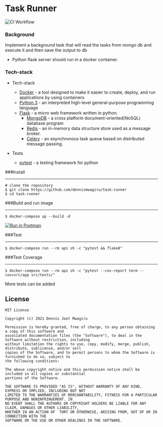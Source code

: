 Task Runner
==============

![CI Workflow](https://github.com/dennismwagiru/task-runner/actions/workflows/main.yml/badge.svg)

### Background

Implement a background task that will read the tasks from mongo db and execute it and then save the output to db

* Python flask server should run in a docker container.

### Tech-stack

* Tech-stack
    * [Docker](https://www.docker.com/) - a tool designed to make it easier to create, deploy, and run applications by using containers.
    * [Python 3](https://docs.python.org/3/) - an interpreted high-level general-purpose programming language
    * [Flask](https://flask.palletsprojects.com/en/2.0.x/) - a micro web framework written in python.
        * [MongoDB](https://www.mongodb.com/) - a cross platform document-oriented(NoSQL) database program
        * [Redis](https://redis.io/) - an in-memory data structure store used as a message broker.
        * [Celery](https://docs.celeryproject.org/en/stable/index.html) - an asynchronous task queue based on distributed message passing.

* Tests
    * [pytest](https://docs.pytest.org/en/6.2.x/) - a testing framework for python

###Install
___

    # clone the repository
    $ git clone https://github.com/dennismwagiru/task-runner
    $ cd task-runner

###Build and run image
___

    $ docker-compose up --build -d

[![Run in Postman](https://run.pstmn.io/button.svg)](https://app.getpostman.com/run-collection/8922e010ca1b9d8cb894?action=collection%2Fimport)

###Test
___

    $ docker-compose run --rm api sh -c "pytest && flake8"

###Test Coverage
___

    $ docker-compose run --rm api sh -c "pytest --cov-report term --cov=src/app src/tests/"

More tests can be added

## License
```
MIT License

Copyright (c) 2021 Dennis Joel Mwagiru

Permission is hereby granted, free of charge, to any person obtaining a copy of this software and
associated documentation files (the "Software"), to deal in the Software without restriction, including
without limitation the rights to use, copy, modify, merge, publish, distribute, sublicense, and/or sell
copies of the Software, and to permit persons to whom the Software is furnished to do so, subject to
the following conditions:

The above copyright notice and this permission notice shall be included in all copies or substantial
portions of the Software.

THE SOFTWARE IS PROVIDED "AS IS", WITHOUT WARRANTY OF ANY KIND, EXPRESS OR IMPLIED, INCLUDING BUT NOT
LIMITED TO THE WARRANTIES OF MERCHANTABILITY, FITNESS FOR A PARTICULAR PURPOSE AND NONINFRINGEMENT. IN
NO EVENT SHALL THE AUTHORS OR COPYRIGHT HOLDERS BE LIABLE FOR ANY CLAIM, DAMAGES OR OTHER LIABILITY,
WHETHER IN AN ACTION OF  TORT OR OTHERWISE, ARISING FROM, OUT OF OR IN CONNECTION WITH THE
SOFTWARE OR THE USE OR OTHER DEALINGS IN THE SOFTWARE.
```